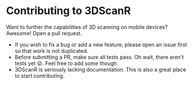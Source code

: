 # Contributing to 3DScanR

Want to further the capabilities of 3D scanning on mobile devices? Awesome! Open a pull request.

* If you wish to fix a bug or add a new feature, please open an issue first so that work is not duplicated.
* Before submitting a PR, make sure all tests pass. Oh wait, there aren't tests yet :stuck_out_tongue_winking_eye:. Feel free to add some though.
* 3DScanR is seriously lacking documentation. This is also a great place to start contributing. 

